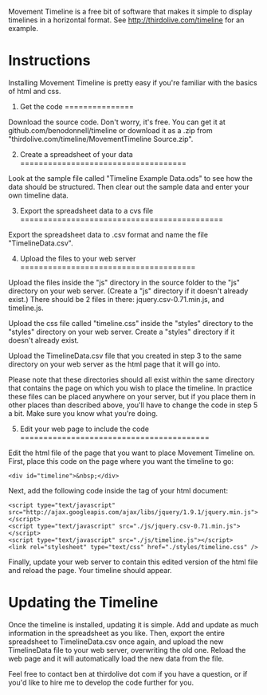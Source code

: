 Movement Timeline is a free bit of software that makes it simple to display timelines in a horizontal format. See http://thirdolive.com/timeline for an example.

Instructions
============

Installing Movement Timeline is pretty easy if you're familiar with the basics of html and css.

1. Get the code
===============

Download the source code. Don't worry, it's free. You can get it at github.com/benodonnell/timeline or download it as a .zip from "thirdolive.com/timeline/MovementTimeline Source.zip".

2. Create a spreadsheet of your data
====================================

Look at the sample file called "Timeline Example Data.ods" to see how the data should be structured. Then clear out the sample data and enter your own timeline data.

3. Export the spreadsheet data to a cvs file
============================================

Export the spreadsheet data to .csv format and name the file "TimelineData.csv".

4. Upload the files to your web server
======================================

Upload the files inside the "js" directory in the source folder to the "js" directory on your web server. (Create a "js" directory if it doesn't already exist.) There should be 2 files in there: jquery.csv-0.71.min.js, and timeline.js.

Upload the css file called "timeline.css" inside the "styles" directory to the "styles" directory on your web server. Create a "styles" directory if it doesn't already exist.

Upload the TimelineData.csv file that you created in step 3 to the same directory on your web server as the html page that it will go into.

Please note that these directories should all exist within the same directory that contains the page on which you wish to place the timeline. In practice these files can be placed anywhere on your server, but if you place them in other places than described above, you'll have to change the code in step 5 a bit. Make sure you know what you're doing.

5. Edit your web page to include the code
=========================================

Edit the html file of the page that you want to place Movement Timeline on. First, place this code on the page where you want the timeline to go:

	<div id="timeline">&nbsp;</div>

Next, add the following code inside the <head> tag of your html document:

	<script type="text/javascript" src="http://ajax.googleapis.com/ajax/libs/jquery/1.9.1/jquery.min.js"></script>
	<script type="text/javascript" src="./js/jquery.csv-0.71.min.js"></script>
	<script type="text/javascript" src="./js/timeline.js"></script>
	<link rel="stylesheet" type="text/css" href="./styles/timeline.css" />

Finally, update your web server to contain this edited version of the html file and reload the page. Your timeline should appear.

Updating the Timeline
=====================

Once the timeline is installed, updating it is simple. Add and update as much information in the spreadsheet as you like. Then, export the entire spreadsheet to TimelineData.csv once again, and upload the new TimelineData file to your web server, overwriting the old one. Reload the web page and it will automatically load the new data from the file.

Feel free to contact ben at thirdolive dot com if you have a question, or if you'd like to hire me to develop the code further for you.